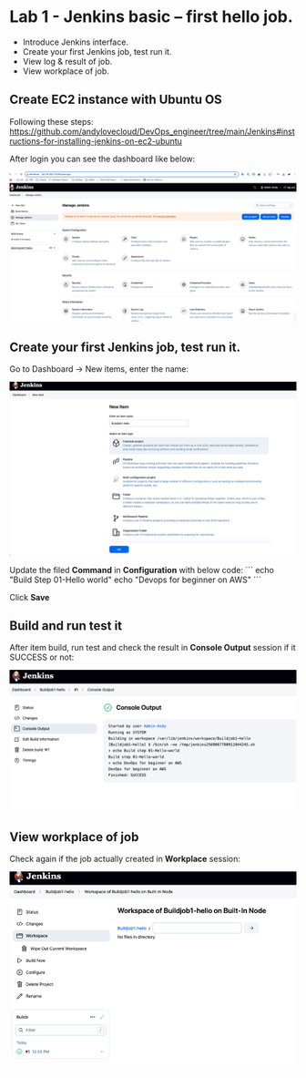 # Lab 1 - Jenkins basic – first hello job.
- Introduce Jenkins interface.
- Create your first Jenkins job, test run it.
- View log & result of job.
- View workplace of job.

## Create EC2 instance with Ubuntu OS 

Following these steps: https://github.com/andylovecloud/DevOps_engineer/tree/main/Jenkins#instructions-for-installing-jenkins-on-ec2-ubuntu

After login you can see the dashboard like below:

<img src="Jenkins/AWS-Labs/1.Lab-basic-1st-Hello-job/Step-1-login.png"> </img>

## Create your first Jenkins job, test run it.

Go to Dashboard -> New items, enter the name:

<img src="Jenkins/AWS-Labs/1.Lab-basic-1st-Hello-job/Step-2-Configurate-new-job.png"> </img>

Update the filed **Command** in **Configuration** with below code:
 ´´´
 echo "Build Step 01-Hello world"
 echo "Devops for beginner on AWS"
 ´´´

Click **Save**

## Build and run test it

After item build, run test and check the result in **Console Output** session if it SUCCESS or not:

<img src="Jenkins/AWS-Labs/1.Lab-basic-1st-Hello-job/Step-3-Build-and-Test.png"> </img>


## View workplace of job

Check again if the job actually created in **Workplace** session:

<img src="Jenkins/AWS-Labs/1.Lab-basic-1st-Hello-job/Step-4-View-Workplace.png"> </img>
